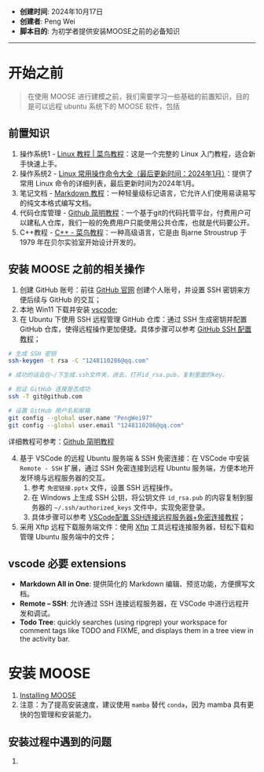 - **创建时间**: 2024年10月17日
- **创建者**: Peng Wei
- **脚本目的**: 为初学者提供安装MOOSE之前的必备知识
---

# 开始之前
> 在使用 MOOSE 进行建模之前，我们需要学习一些基础的前置知识，目的是可以远程 ubuntu 系统下的 MOOSE 软件，包括

## 前置知识
1. 操作系统1 - [Linux 教程 | 菜鸟教程](https://www.runoob.com/linux/linux-tutorial.html)：这是一个完整的 Linux 入门教程，适合新手快速上手。
2. 操作系统2 - [Linux 常用操作命令大全（最后更新时间：2024年1月）](https://blog.csdn.net/m0_46422300/article/details/104645072)：提供了常用 Linux 命令的详细列表，最后更新时间为2024年1月。
3. 笔记文档 - [Markdown 教程](https://www.runoob.com/w3cnote/git-guide.html)：一种轻量级标记语言，它允许人们使用易读易写的纯文本格式编写文档。
4. 代码仓库管理 - [Github 简明教程](https://www.runoob.com/w3cnote/git-guide.html)：一个基于git的代码托管平台，付费用户可以建私人仓库，我们一般的免费用户只能使用公共仓库，也就是代码要公开。
5. C++教程 - [C++ - 菜鸟教程](https://www.runoob.com/cplusplus/cpp-tutorial.html)：一种高级语言，它是由 Bjarne Stroustrup 于 1979 年在贝尔实验室开始设计开发的。

## 安装 MOOSE 之前的相关操作
1. 创建 GitHub 账号：前往 [GitHub 官网](https://github.com/) 创建个人账号，并设置 SSH 密钥来方便后续与 GitHub 的交互；
2. 本地 Win11 下载并安装 [vscode](https://code.visualstudio.com/);
3. 在 Ubuntu 下使用 SSH 远程管理 GitHub 仓库：通过 SSH 生成密钥并配置 GitHub 仓库，使得远程操作更加便捷。具体步骤可以参考 [GitHub SSH 配置教程](https://docs.github.com/en/authentication/connecting-to-github-with-ssh)；
```bash
# 生成 SSH 密钥
ssh-keygen -t rsa -C "1248110286@qq.com"

# 成功的话会在~/下生成.ssh文件夹，进去，打开id_rsa.pub，复制里面的key。

# 验证 GitHub 连接是否成功
ssh -T git@github.com

# 设置 GitHub 用户名和邮箱
git config --global user.name "PengWei97"
git config --global user.email "1248110286@qq.com"
```
详细教程可参考：[Github 简明教程](https://www.runoob.com/w3cnote/git-guide.html)

4. 基于 VSCode 的远程 Ubuntu 服务端 & SSH 免密连接：在 VSCode 中安装 `Remote - SSH` 扩展，通过 SSH 免密连接到远程 Ubuntu 服务端，方便本地开发环境与远程服务器的交互。
   1. 参考 `免密链接.pptx` 文件，设置 SSH 远程操作。
   2. 在 Windows 上生成 SSH 公钥，将公钥文件 `id_rsa.pub` 的内容复制到服务器的 `~/.ssh/authorized_keys` 文件中，实现免密登录。
   3. 具体步骤可以参考 [VSCode配置 SSH连接远程服务器+免密连接教程](https://zhuanlan.zhihu.com/p/667236864)；
5. 采用 Xftp 远程下载服务端文件：使用 [Xftp](https://www.xshell.com/zh/xftp/) 工具远程连接服务器，轻松下载和管理 Ubuntu 服务端中的文件；

## vscode 必要 extensions
- **Markdown All in One**: 提供简化的 Markdown 编辑、预览功能，方便撰写文档。
- **Remote – SSH**: 允许通过 SSH 连接远程服务器，在 VSCode 中进行远程开发和调试。
- **Todo Tree**: quickly searches (using ripgrep) your workspace for comment tags like TODO and FIXME, and displays them in a tree view in the activity bar. 

# 安装 MOOSE
1. [Installing MOOSE](https://mooseframework.inl.gov/getting_started/installation/conda.html)
2. 注意：为了提高安装速度，建议使用 `mamba` 替代 `conda`，因为 mamba 具有更快的包管理和安装能力。

## 安装过程中遇到的问题
1. 